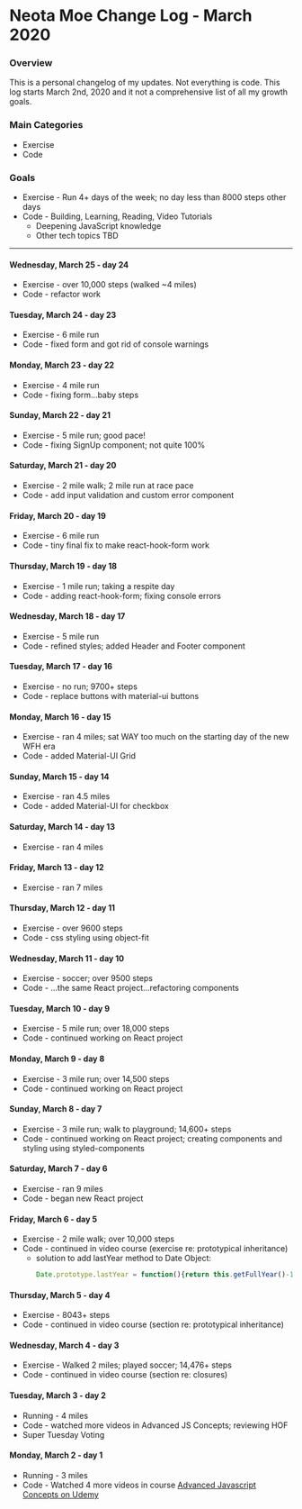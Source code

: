 # Neota Moe Change Log - March 2020

### Overview
This is a personal changelog of my updates. Not everything is code. This log starts March 2nd, 2020 and it not a comprehensive list of all my growth goals.   

### Main Categories
- Exercise
- Code

### Goals
- Exercise - Run 4+ days of the week; no day less than 8000 steps other days
- Code - Building, Learning, Reading, Video Tutorials
    - Deepening JavaScript knowledge
    - Other tech topics TBD

---
#### Wednesday, March 25 - day 24
- Exercise - over 10,000 steps (walked ~4 miles)
- Code - refactor work

#### Tuesday, March 24 - day 23
- Exercise - 6 mile run
- Code - fixed form and got rid of console warnings

#### Monday, March 23 - day 22
- Exercise - 4 mile run
- Code - fixing form...baby steps

#### Sunday, March 22 - day 21
- Exercise - 5 mile run; good pace!
- Code - fixing SignUp component; not quite 100%

#### Saturday, March 21 - day 20
- Exercise - 2 mile walk; 2 mile run at race pace
- Code - add input validation and custom error component
#### Friday, March 20 - day 19
- Exercise - 6 mile run
- Code - tiny final fix to make react-hook-form work
#### Thursday, March 19 - day 18
- Exercise - 1 mile run; taking a respite day
- Code - adding react-hook-form; fixing console errors
#### Wednesday, March 18 - day 17
- Exercise - 5 mile run
- Code - refined styles; added Header and Footer component

#### Tuesday, March 17 - day 16
- Exercise - no run; 9700+ steps
- Code - replace buttons with material-ui buttons

#### Monday, March 16 - day 15
- Exercise - ran 4 miles; sat WAY too much on the starting day of the new WFH era
- Code - added Material-UI Grid

#### Sunday, March 15 - day 14
- Exercise - ran 4.5 miles
- Code - added Material-UI for checkbox

#### Saturday, March 14 - day 13
- Exercise - ran 4 miles

#### Friday, March 13 - day 12
- Exercise - ran 7 miles

#### Thursday, March 12 - day 11
- Exercise - over 9600 steps
- Code - css styling using object-fit

#### Wednesday, March 11 - day 10
- Exercise - soccer; over 9500 steps
- Code - ...the same React project...refactoring components

#### Tuesday, March 10 - day 9
- Exercise - 5 mile run; over 18,000 steps
- Code - continued working on React project

#### Monday, March 9 - day 8
- Exercise - 3 mile run; over 14,500 steps
- Code - continued working on React project

#### Sunday, March 8 - day 7
- Exercise - 3 mile run; walk to playground; 14,600+ steps
- Code - continued working on React project; creating components and styling using styled-components

#### Saturday, March 7 - day 6
- Exercise - ran 9 miles
- Code - began new React project

#### Friday, March 6 - day 5
- Exercise - 2 mile walk; over 10,000 steps
- Code - continued in video course (exercise re: prototypical inheritance)
    - solution to add lastYear method to Date Object:
        ```javascript
        Date.prototype.lastYear = function(){return this.getFullYear()-1}
        ```

#### Thursday, March 5 - day 4
- Exercise - 8043+ steps
- Code - continued in video course (section re: prototypical inheritance)

#### Wednesday, March 4 - day 3
- Exercise - Walked 2 miles; played soccer; 14,476+ steps
- Code - continued in video course (section re: closures)

#### Tuesday, March 3 - day 2
- Running - 4 miles
- Code - watched more videos in Advanced JS Concepts; reviewing HOF
- Super Tuesday Voting

#### Monday, March 2 - day 1
- Running - 3 miles
- Code - Watched 4 more videos in course [Advanced Javascript Concepts on Udemy](https://www.udemy.com/course/advanced-javascript-concepts/)

